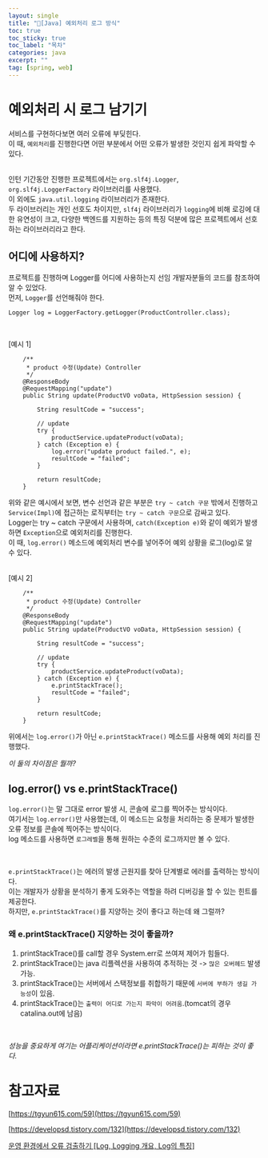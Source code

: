 ```yaml
---
layout: single
title: "📘[Java] 예외처리 로그 방식"
toc: true
toc_sticky: true
toc_label: "목차"
categories: java
excerpt: ""
tag: [spring, web]
---
```


# 예외처리 시 로그 남기기
서비스를 구현하다보면 여러 오류에 부딪힌다.  
이 때, `예외처리`를 진행한다면 어떤 부분에서 어떤 오류가 발생한 것인지 쉽게 파악할 수 있다.  
<br>

인턴 기간동안 진행한 프로젝트에서는 `org.slf4j.Logger`, `org.slf4j.LoggerFactory` 라이브러리를 사용했다.  
이 외에도 `java.util.logging` 라이브러리가 존재한다.  
두 라이브러리는 개인 선호도 차이지만, `slf4j` 라이브러리가 `logging`에 비해 로깅에 대한 유연성이 크고, 다양한 백엔드를 지원하는 등의 특징 덕분에 많은 프로젝트에서 선호하는 라이브러리라고 한다.  

## 어디에 사용하지?
프로젝트를 진행하며 Logger를 어디에 사용하는지 선임 개발자분들의 코드를 참조하여 알 수 있었다.  
먼저, `Logger`를 선언해줘야 한다.  

```
Logger log = LoggerFactory.getLogger(ProductController.class);
```
<br>

[예시 1]  
```
    /**
	 * product 수정(Update) Controller
	 */
	@ResponseBody
	@RequestMapping("update")
	public String update(ProductVO voData, HttpSession session) {
		
		String resultCode = "success";

		// update
		try {
			productService.updateProduct(voData);
		} catch (Exception e) {
			log.error("update product failed.", e);
			resultCode = "failed";
		}
		
		return resultCode;
	}   
```  
위와 같은 예시에서 보면, 변수 선언과 같은 부분은 `try ~ catch 구문` 밖에서 진행하고 `Service(Impl)`에 접근하는 로직부터는 `try ~ catch 구문`으로 감싸고 있다.  
Logger는 try ~ catch 구문에서 사용하며, `catch(Exception e)`와 같이 예외가 발생하면 `Exception`으로 예외처리를 진행한다.  
이 때, `log.error()` 메소드에 예외처리 변수를 넣어주어 예외 상황을 로그(log)로 알 수 있다.  
<br>

[예시 2]  
```
    /**
	 * product 수정(Update) Controller
	 */
	@ResponseBody
	@RequestMapping("update")
	public String update(ProductVO voData, HttpSession session) {
		
		String resultCode = "success";

		// update
		try {
			productService.updateProduct(voData);
		} catch (Exception e) {
			e.printStackTrace();
			resultCode = "failed";
		}
		
		return resultCode;
	}   
```  
위에서는 `log.error()`가 아닌 `e.printStackTrace()` 메소드를 사용해 예외 처리를 진행했다.  

*이 둘의 차이점은 뭘까?*  

## log.error() vs e.printStackTrace()
`log.error()`는 말 그대로 error 발생 시, 콘솔에 로그를 찍어주는 방식이다.  
여기서는 `log.error()`만 사용했는데, 이 메소드는 요청을 처리하는 중 문제가 발생한 오류 정보를 콘솔에 찍어주는 방식이다.  
log 메소드를 사용하면 `로그레벨`을 통해 원하는 수준의 로그까지만 볼 수 있다.  

<br>

`e.printStackTrace()`는 에러의 발생 근원지를 찾아 단계별로 에러를 출력하는 방식이다.  
이는 개발자가 상황을 분석하기 좋게 도와주는 역할을 하려 디버깅을 할 수 있는 힌트를 제공한다.  
하지만, `e.printStackTrace()`를 지양하는 것이 좋다고 하는데 왜 그럴까?

### 왜 e.printStackTrace() 지양하는 것이 좋을까?
1. printStackTrace()를 call할 경우 System.err로 쓰여져 제어가 힘들다.  
2. printStackTrace()는 java 리플렉션을 사용하여 추적하는 것 -> `많은 오버헤드` 발생 가능.  
3. printStackTrace()는 서버에서 스택정보를 취합하기 때문에 `서버에 부하가 생길 가능성`이 있음.  
4. printStackTrace()는 `출력이 어디로 가는지 파악이 어려움`.(tomcat의 경우 catalina.out에 남음)  

<br>

*성능을 중요하게 여기는 어플리케이션이라면 e.printStackTrace()는 피하는 것이 좋다.*

# 참고자료
[https://tgyun615.com/59](https://tgyun615.com/59)
<br>

[https://developsd.tistory.com/132](https://developsd.tistory.com/132)
<br>

[운영 환경에서 오류 검출하기 [Log, Logging 개요, Log의 특징]](https://velog.io/@imkkuk/%EC%9A%B4%EC%98%81-%ED%99%98%EA%B2%BD%EC%97%90%EC%84%9C-%EC%98%A4%EB%A5%98-%EA%B2%80%EC%B6%9C%ED%95%98%EA%B8%B0-Log-Logging-%EA%B0%9C%EC%9A%94-Log%EC%9D%98-%ED%8A%B9%EC%A7%95)  